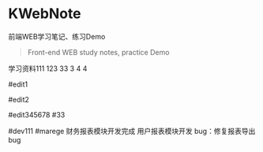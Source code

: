 # KWebNote
前端WEB学习笔记、练习Demo
> Front-end WEB study notes, practice Demo

学习资料111
123
33
3
4
4

#edit1

#edit2

#edit345678
#33

#dev111
#marege
财务报表模块开发完成
用户报表模块开发
bug：修复报表导出bug